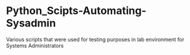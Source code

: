 # Python_Scipts-Automating-Sysadmin
Various scripts that were used for testing purposes in lab environment for Systems Administrators
